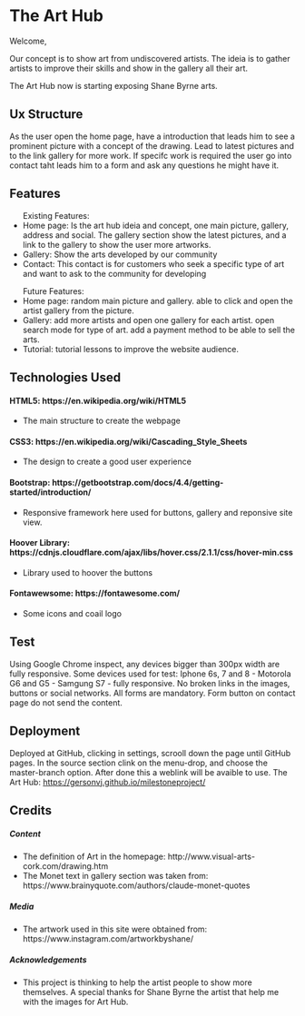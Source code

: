 <h1>The Art Hub</h1>

Welcome,

Our concept is to show art from undiscovered artists. The ideia is to gather artists to improve their skills and show in the gallery all their art.

The Art Hub now is starting exposing Shane Byrne arts.

## Ux Structure

As the user open the home page, have a introduction that leads him to see a prominent picture with a concept of the drawing. Lead to latest pictures and to the link gallery for more work. If specifc work is required the user go into contact taht leads him to a form and ask any questions he might have it.

## Features

<ul>Existing Features:
  <li>Home page: Is the art hub ideia and concept, one main picture, gallery, address and social. The gallery section show the latest pictures, and a link to the gallery to show the user more artworks.</li>
  <li>Gallery:   Show the arts developed by our community</li>
  <li>Contact: This contact is for customers who seek a specific type of art and want to ask to the community for developing</li>
</ul>

<ul>Future Features:
  <li>Home page: random main picture and gallery. able to click and open the artist gallery from the picture.</li>
  <li>Gallery:   add more artists and open one gallery for each artist. open search mode for type of art. add a payment method to                        be able to sell the arts.</li>
  <li>Tutorial: tutorial lessons to improve the website audience.</li>
</ul>

## Technologies Used

<H4>HTML5: https://en.wikipedia.org/wiki/HTML5</H4>
<ul>
    <li>The main structure to create the webpage</li>
  </ul>


<h4>CSS3: https://en.wikipedia.org/wiki/Cascading_Style_Sheets</H4>
<ul>
    <li>The design to create a good user experience</li>
  </ul>


<h4>Bootstrap: https://getbootstrap.com/docs/4.4/getting-started/introduction/</h4>
  <ul>
    <li>Responsive framework here used for buttons, gallery and reponsive site view.</li>
  </ul>

<h4>Hoover Library: https://cdnjs.cloudflare.com/ajax/libs/hover.css/2.1.1/css/hover-min.css</h4>
<ul>
    <li>Library used to hoover the buttons </li>
  </ul>

<h4>Fontawewsome: https://fontawesome.com/</h4>
<ul>
    <li>Some icons and coail logo</li>
  </ul>

## Test

Using Google Chrome inspect, any devices bigger than 300px width are fully responsive. 
Some devices used for test: Iphone 6s, 7 and 8 - Motorola G6 and G5 - Samgung S7 - fully responsive.
No broken links in the images, buttons or social networks.
All forms are mandatory. Form button on contact page do not send the content.


## Deployment

Deployed at GitHub, clicking in settings, scrooll down the page until GitHub pages. In the source section clink on the menu-drop, and choose the master-branch option. After done this a weblink will be avaible to use.
The Art Hub: https://gersonvj.github.io/milestoneproject/



## Credits

<h5>Content</h5>
<ul>
  <li>The definition of Art in the homepage: http://www.visual-arts-cork.com/drawing.htm</li>
  <li>The Monet text in gallery section was taken from: https://www.brainyquote.com/authors/claude-monet-quotes</li>
</ul>

<h5>Media</h5>
<ul>
  <li>The artwork used in this site were obtained from: https://www.instagram.com/artworkbyshane/</li>
</ul>

<h5>Acknowledgements</h5>
<ul>
  <li>This project is thinking to help the artist people to show more themselves. A special thanks for Shane Byrne the artist that help me with the images for Art Hub.</li>
</ul>
 









